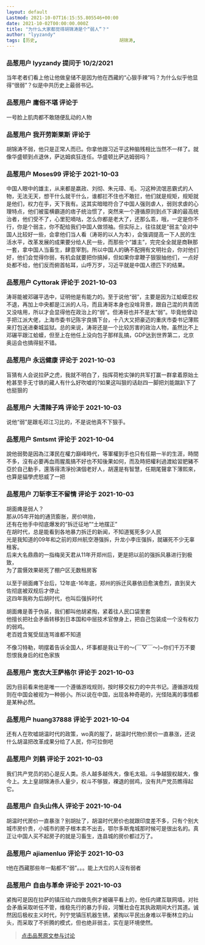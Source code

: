 ```yaml
---
layout: default
Lastmod: 2021-10-07T16:15:55.805546+00:00
date: 2021-10-02T00:00:00.000Z
title: "为什么大家都觉得胡锦涛是个“弱人”？"
author: "lyyzandy"
tags: [历史,								胡锦涛,								为什么]
---
```



### 品葱用户 **lyyzandy** 提问于 10/2/2021
    
当年老者们看上他让他做皇储不是因为他在西藏的“心狠手辣”吗？为什么似乎他显得“很弱”？似是中共历史上最弱书记。
    
                

### 品葱用户 **庸俗不堪** 评论于 
        
一号脸上肌肉都不敢随便乱动的人物
        
                

### 品葱用户 **我开劳斯莱斯** 评论于 
        
胡锦涛不弱，他只是正常人而已。你拿他跟习近平这种脑残相比当然不一样了。就像华盛顿到点退休，萨达姆疯狂连任。华盛顿比萨达姆弱吗？
        
                

### 品葱用户 **Moses99** 评论于 2021-10-03
        
中国人眼中的雄主，从来都是嬴政、刘彻、朱元璋、毛、习这种流氓恶霸式的人物，无法无天，想干什么就干什么，谁都拦不住也不敢拦，他们就是规矩，规矩就是他们，权力在手，天下我有。这其实暗暗符合了中国人强则虐人，弱则求虐的心理特点，他们被蛮横霸道的痞子统治惯了，突然来一个遵循原则到点下课的最高统治者，他们受不了，心里犯嘀咕，怎么你都是老大了，还那么乖，哦，一定是你不行，你是个弱主，你不配给我们中国人做领袖。但实际上，往往就是“弱主”会对中国人比较好一些，会拿他们当人看（涛哥的以人为本），会强调提高一下人民的生活水平，改革发展的成果要分给人民一些，而那些个“雄主”，完完全全就是商鞅那一套，拿中国人当畜生，肆意宰割。所以中国人的确不配拥有文明社会，你对他们好，他们会觉得你弱，有机会就要把你搞掉，但如果你拿鞭子狠狠抽他们，一点好处都不给，他们反而俯首帖耳，山呼万岁，习近平就是中国人德匹下的结果。
        
                

### 品葱用户 **Cyttorak** 评论于 2021-10-03
        
涛哥能被邓碾平选中，证明他是有能力的。至于说他“弱”，主要是因为江蛤蟆恋权不退，再加上中央都是江派的人马，而且涛哥本身也没啥背景，跟自己混的共青团又没啥用，所以才会显得他在政治上的“弱”。但涛哥也并不是太“弱”。毕竟他曾动手把江派大佬，上海市委书记陈宇良搞下台，十八大又把豪迈的重庆市委书记薄熙来打包送进秦城监狱。总的来说，涛哥还是一个比较厉害的政治人物，虽然比不上邓碾平跟江蛤蟆，但至上在他任上没向包子那样乱搞，GDP达到世界第二，北京奥运会也搞得挺不错。
        
                

### 品葱用户 **永远健康** 评论于 2021-10-03
        
盲猜有人会说拉萨之虎，我就不明白了，指挥荷枪实弹的共军打赢一群拿着原始土枪甚至手无寸铁的藏人有什么好吹嘘的?如果这叫狠的话赵四一脚把刘能踹趴下了也挺狠的
        
                

### 品葱用户 **大清辣子鸡** 评论于 2021-10-03
        
说他“弱”是跟毛邓江习比的，不是说他真不下狠手。
        
                

### 品葱用户 **Smtsmt** 评论于 2021-10-04
        
說他弱勢是因為江澤民在權力巔峰時代，等軍權到手也只有任期一半的生涯，時間不多，沒有必要再血雨腥風搞不好也不知後果如何，而及時把權利過渡給習肥豬不亞於自己動手，還落得清淨扮演個老好人，胡還是有智慧，任期尾聲拿下薄熙來，也算是貓學虎怒威了一把
        
                

### 品葱用户 **刀斩李王不留情** 评论于 2021-10-03
        
胡面瘫是弱人？  
那从05年开始的通货膨胀，房价哄抬，  
还有在他手中彻底爆发的“拆迁征地”“土地摆正”  
在胡时代，总是能看到各地暴力拆迁的新闻，不知道冤死多少人民  
光是我知道的09年和之前的郑州航空港强拆，升龙小李庄强拆，就碾死不少无辜租客。  
后来大名鼎鼎的一指梅吴天君从11年开郑州后，更是把以前的强拆风暴进行到极致，  
为了震慑效果砸死了棚户区无数租房客  
  
以至于胡面瘫下台后，12年底-16年底，郑州的拆迁风暴依旧愈演愈烈，直到吴大佐彻底被双规后才停止  
这四年我称为后胡时代，也叫后强拆时代  
  
胡面瘫是善于伪装，我们都叫他胡紧掏，紧着往人民口袋里套  
他擅长把社会矛盾转移到日本国和中层技术官僚身上，把自己包装成一个没有权力的弱鸡。  
老百姓含冤受屈连骂谁都不知道  
  
不像习特勒，明摆着告诉全国人，坏事都是我让干的～(￣▽￣～)~你们千万不要怨恨我身后的红色家族
        
                

### 品葱用户 **宽衣大王萨格尔** 评论于 2021-10-03
        
因为目前看来他是唯一一个遵循游戏规则，按时移交权力的中共书记。遵循游戏规则在中国会被视为一种弱小。所以说在中国，出现各种奇葩的，光怪陆离的事情都是某种必然。
        
                

### 品葱用户 **huang37888** 评论于 2021-10-04
        
还有人在吹嘘胡温时代的政策，wo真的服了，胡温时代物价房价一直暴涨，还说什么胡温把改革成果分给了人民，你可拉倒吧
        
                

### 品葱用户 **刘鹤** 评论于 2021-10-03
        
我们共产党员的初心是反人类。杀人越多越伟大，像毛太祖。斗争越狠权越大，像今上。太上皇胡锦涛杀人量少，权斗不够狠，裸退的弱鸡，没有共产党员瞧得起它。
        
                

### 品葱用户 **白头山伟人** 评论于 2021-10-04
        
胡温时代房价一直暴涨？别胡扯了，胡温时代房价也就跟印度差不多，只有个别大城市房价贵，小城市的房子根本卖不出去，鄂尔多斯鬼城那时候可是很出名的。真正让中国人买不起房子的就是习畜生，连县城的房价都过万了。
        
                

### 品葱用户 **ajiamenluo** 评论于 2021-10-03
        
t他在西藏那些年一點都不“弱”。。。能上大位的人沒有弱者
        
                

### 品葱用户 **自由与革命** 评论于 2021-10-03
        
紧掏可是因在拉萨的镇压给六四做先例才被碾平看上的，他任内建互联网墙，对社会矛盾采取听任不管，维稳先行的暴力手段，河蟹社会在其执政期间大行其道。诚然因后极权主义时代，列宁党镇压机器生锈，紧掏以平民出身难以平衡林立的山头，而采取了不折腾的模式，但也绝非弱主，实在是环境使然。
        
                





> [点击品葱原文参与讨论](https://pincong.rocks/question/42222)

